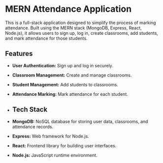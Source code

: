 # MERN Attendance Application

This is a full-stack application designed to simplify the process of marking attendance. Built using the MERN stack (MongoDB, Express, React, Node.js), it allows users to sign up, log in, create classrooms, add students, and mark attendance for those students.

## Features

- **User Authentication:** Sign up and log in securely.
- **Classroom Management:** Create and manage classrooms.
- **Student Management:** Add students to classrooms.
- **Attendance Marking:** Mark attendance for each student.

- ## Tech Stack

- **MongoDB:** NoSQL database for storing user data, classrooms, and attendance records.
- **Express:** Web framework for Node.js.
- **React:** Frontend library for building user interfaces.
- **Node.js:** JavaScript runtime environment.
